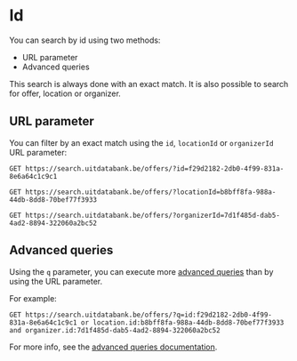 # Id

You can search by id using two methods:

* URL parameter
* Advanced queries

This search is always done with an exact match. It is also possible to search for offer, location or organizer.

## URL parameter

You can filter by an exact match using the `id`, `locationId` or `organizerId` URL parameter:

```
GET https://search.uitdatabank.be/offers/?id=f29d2182-2db0-4f99-831a-8e6a64c1c9c1
```
```
GET https://search.uitdatabank.be/offers/?locationId=b8bff8fa-988a-44db-8dd8-70bef77f3933
```
```
GET https://search.uitdatabank.be/offers/?organizerId=7d1f485d-dab5-4ad2-8894-322060a2bc52
```

## Advanced queries

Using the `q` parameter, you can execute more [advanced queries](/advanced-queries.md) than by using the URL parameter.

For example:

```
GET https://search.uitdatabank.be/offers/?q=id:f29d2182-2db0-4f99-831a-8e6a64c1c9c1 or location.id:b8bff8fa-988a-44db-8dd8-70bef77f3933 and organizer.id:7d1f485d-dab5-4ad2-8894-322060a2bc52
```

For more info, see the [advanced queries documentation](/advanced-queries.md).



